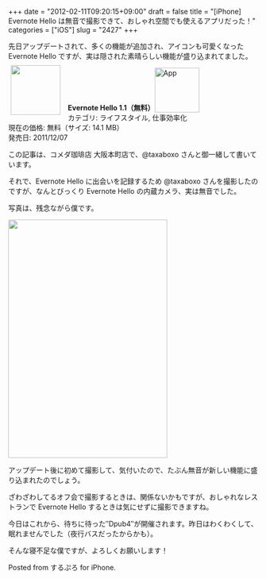 +++
date = "2012-02-11T09:20:15+09:00"
draft = false
title = "[iPhone] Evernote Hello は無音で撮影できて、おしゃれ空間でも使えるアプリだった！"
categories = ["iOS"]
slug = "2427"
+++

先日アップデートされて、多くの機能が追加され、アイコンも可愛くなった Evernote Hello ですが、実は隠された素晴らしい機能が盛り込まれてました。

<a href="https://itunes.apple.com/jp/app/id484359282?mt=8&uo=4&at=11l3RT" target="_blank" rel="nofollow"><img width="100" class="alignleft" align="left" src="http://a2.mzstatic.com/us/r1000/103/Purple/7c/08/15/mzm.kemhobdr.100x100-75.png" style="margin: -5px 15px 1px 5px;"></a><strong> Evernote Hello 1.1（無料）</strong><a href="https://itunes.apple.com/jp/app/id484359282?mt=8&uo=4&at=11l3RT" target="_blank" rel="nofollow"><img src="/images/2012/12/viewinitunes_jp.png" style="vertical-align:bottom;" width="90" alt="App"></a><br> カテゴリ: ライフスタイル, 仕事効率化<br> 現在の価格: 無料（サイズ: 14.1 MB）<br> 発売日: 2011/12/07<br style="clear: both;">

この記事は、コメダ珈琲店 大阪本町店で、@taxaboxo さんと御一緒して書いています。

それで、Evernote Hello に出会いを記録するため @taxaboxo さんを撮影したのですが、なんとびっくり Evernote Hello の内蔵カメラ、実は無音でした。

写真は、残念ながら僕です。

<img alt="" src="/images/2012/02/slooProImg_20120211092006.png" width="320" height="480" class="slooProImg" />

アップデート後に初めて撮影して、気付いたので、たぶん無音が新しい機能に盛り込まれたのでしょう。

ざわざわしてるオフ会で撮影するときは、関係ないかもですが、おしゃれなレストランで   Evernote Hello するときは気にせずに撮影できますね。

今日はこれから、待ちに待った″Dpub4″が開催されます。昨日はわくわくして、眠れませんでした（夜行バスだったからかも）。

そんな寝不足な僕ですが、よろしくお願いします！

Posted from するぷろ for iPhone.

